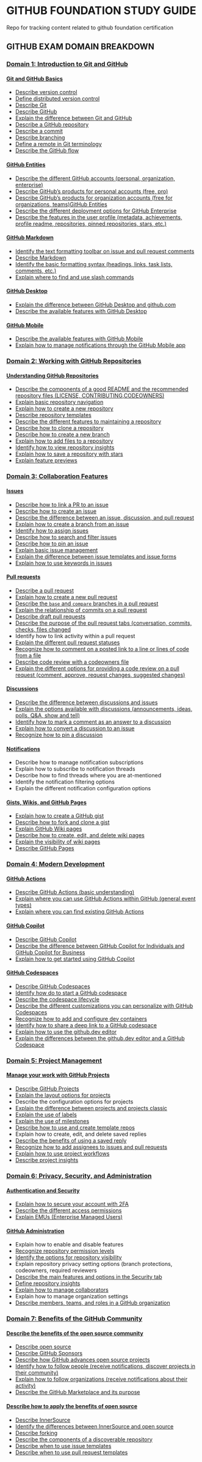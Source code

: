 # GITHUB FOUNDATION STUDY GUIDE
Repo for tracking content related to github foundation certification


## GITHUB EXAM DOMAIN BREAKDOWN 

### [Domain 1: Introduction to Git and GitHub]()

#### [Git and GitHub Basics](00_THE_BASICS)
- [Describe version control](00_THE_BASICS#version-control-systems-vcs)
- [Define distributed version control](00_THE_BASICS#git)
- [Describe Git](00_THE_BASICS#git)
- [Describe GitHub](00_THE_BASICS#github)
- [Explain the difference between Git and GitHub](00_THE_BASICS#comparison-git-vs-github)
- [Describe a GitHub repository](00_THE_BASICS#github-repository)
- [Describe a commit](00_THE_BASICS#commit)
- [Describe branching](00_THE_BASICS#branch)
- [Define a remote in Git terminology](00_THE_BASICS#remote)
- [Describe the GitHub flow](00_THE_BASICS#github-flow)

#### [GitHub Entities](06_GITHUB_ACCOUNTS)
- [Describe the different GitHub accounts (personal, organization, enterprise)](06_GITHUB_ACCOUNTS#github-accounts)
- [Describe GitHub’s products for personal accounts (free, pro)](06_GITHUB_ACCOUNTS#personal-plans-comparison)
- [Describe GitHub’s products for organization accounts (free for organizations, teams)GitHub Entities](06_GITHUB_ACCOUNTS#organization-plans-comparison)
- [Describe the different deployment options for GitHub Enterprise](06_GITHUB_ACCOUNTS#github-deployment-options)
- [Describe the features in the user profile (metadata, achievements, profile readme, repositories, pinned repositories, stars, etc.)](07_GITHUB_PROFILEd#github-profile)


#### [GitHub Markdown](08_MARKDOWN)

- [Identify the text formatting toolbar on issue and pull request comments](08_MARKDOWN#text-formatting-toolbar)
- [Describe Markdown](08_MARKDOWN#markdown-1)
- [Identify the basic formatting syntax (headings, links, task lists, comments, etc.)](08_MARKDOWN#markdown-basic-and-extended-syntax)
- [Explain where to find and use slash commands](08_MARKDOWN#slash-commands)

#### [GitHub Desktop](05_DESKTOP_%26_MOBILE#github-desktop)

- [Explain the difference between GitHub Desktop and github.com](05_DESKTOP_%26_MOBILE#desktop-and-browser-comparison)
- [Describe the available features with GitHub Desktop](05_DESKTOP_%26_MOBILE#basic-operations)


#### [GitHub Mobile](05_DESKTOP_%26_MOBILE#github-mobile)

- [Describe the available features with GitHub Mobile](05_DESKTOP_%26_MOBILE#github-mobile)
- [Explain how to manage notifications through the GitHub Mobile app](05_DESKTOP_%26_MOBILE#github-notifications)

### [Domain 2: Working with GitHub Repositories]()

#### [Understanding GitHub Repositories](09_REPOSITORIES)

- [Describe the components of a good README and the recommended repository files (LICENSE, CONTRIBUTING,CODEOWNERS)](09_REPOSITORIES#readmes)
- [Explain basic repository navigation](09_REPOSITORIES#basic-repo-navigation)
- [Explain how to create a new repository](09_REPOSITORIES#create-repository)
- [Describe repository templates](09_REPOSITORIES#repo-templates)
- [Describe the different features to maintaining a repository](09_REPOSITORIES#maintaining-a-repo)
- [Describe how to clone a repository](01_GIT_%26_GITHUB_RELATED#git-clone)
- [Describe how to create a new branch](09_REPOSITORIES#create-branches)
- [Explain how to add files to a repository](09_REPOSITORIES#add-files)
- [Identify how to view repository insights](09_REPOSITORIES#insights)
- [Explain how to save a repository with stars](09_REPOSITORIES#stars)
- [Explain feature previews](09_REPOSITORIES#feature-previews)


### [Domain 3: Collaboration Features]()

#### [Issues](10_ISSUES)
- [Describe how to link a PR to an issue](10_ISSUES#link-pr-to-issue)
- [Describe how to create an issue](10_ISSUES#creating-issues)
- [Describe the difference between an issue, discussion, and pull request](09_REPOSITORIES#comparison-issues-discussions-and-pull-requests)
- [Explain how to create a branch from an issue](10_ISSUES#manually-linking-pr-with-sidebar)
- [Identify how to assign issues](10_ISSUES##assigning-the-issue)
- [Describe how to search and filter issues](12_FILTER_SEARCH_%26_SORT)
- [Describe how to pin an issue](10_ISSUES#pin-issue)
- [Explain basic issue management](10_ISSUES#issue-best-practices)
- [Explain the difference between issue templates and issue forms](10_ISSUES#issue-forms-and-templates-comparison)
- [Explain how to use keywords in issues](10_ISSUES#keywords)


#### [Pull requests](11_PULL_REQUESTS)
- [Describe a pull request](11_PULL_REQUESTS#pull-requests)
- [Explain how to create a new pull request](11_PULL_REQUESTS#create-pull-requests)
- [Describe the `base` and `compare` branches in a pull request](11_PULL_REQUESTS#base-and-compare)
- [Explain the relationship of commits on a pull request](11_PULL_REQUESTS#commiting-changes-in-pr-branch-from-a-fork)
- [Describe draft pull requests](11_PULL_REQUESTS#draft-pull-request)
- [Describe the purpose of the pull request tabs (conversation, commits, checks, files changed](11_PULL_REQUESTS#reviewing-proposed-changes-in-a-pr)
- Identify how to link activity within a pull request
- [Explain the different pull request statuses](11_PULL_REQUESTS#statuses)
- [Recognize how to comment on a posted link to a line or lines of code from a file](11_PULL_REQUESTS#permanent-link-to-files)
- [Describe code review with a codeowners file](11_PULL_REQUESTS#codeowners)
- [Explain the different options for providing a code review on a pull request (comment, approve, request changes, suggested changes)](11_PULL_REQUESTS#required-reviewers)

#### [Discussions](13_DISCUSSIONS)
- [Describe the difference between discussions and issues](09_REPOSITORIES#comparison-issues-discussions-and-pull-requests)
- [Explain the options available with discussions (announcements, ideas, polls, Q&A, show and tell)](13_DISCUSSIONS#options)
- [Identify how to mark a comment as an answer to a discussion](13_DISCUSSIONS#mark-answers)
- [Explain how to convert a discussion to an issue](13_DISCUSSIONS#convert-into-issue)
- [Recognize how to pin a discussion](13_DISCUSSIONS#pin-discussions)


#### [Notifications](14_NOTIFICATIONS)
- Describe how to manage notification subscriptions
- Explain how to subscribe to notification threads
- Describe how to find threads where you are at-mentioned
- Identify the notification filtering options
- Explain the different notification configuration options

#### [Gists, Wikis, and GitHub Pages]()
- [Explain how to create a GitHub gist](15_GIST#create-a-gist)
- [Describe how to fork and clone a gist](15_GIST#fork-star-and-clone)
- [Explain GitHub Wiki pages](16_WIKI#wiki)
- [Describe how to create, edit, and delete wiki pages](16_WIKI#create-edit-and-delete)
- [Explain the visibility of wiki pages](16_WIKI#visibility)
- [Describe GitHub Pages](17_PAGES#pages)


### [Domain 4: Modern Development]()

#### [GitHub Actions](18_ACTIONS)
- [Describe GitHub Actions (basic understanding)](18_ACTIONS#actions)
- [Explain where you can use GitHub Actions within GitHub (general event types)](18_ACTIONS#event-types)
- [Explain where you can find existing GitHub Actions](18_ACTIONS#finding-github-actions)

#### [GitHub Copilot](19_COPILOT#copilot)
- [Describe GitHub Copilot](19_COPILOT#copilot)
- [Describe the difference between GitHub Copilot for Individuals and GitHub Copilot for Business](19_COPILOT#version-comparison)
- [Explain how to get started using GitHub Copilot](19_COPILOT#setting-up-copilot)

#### [GitHub Codespaces](20_CODESPACES)
- [Describe GitHub Codespaces](20_CODESPACES#codespaces)
- [Identify how do to start a GitHub codespace](20_CODESPACES#create-codespaces)
- [Describe the codespace lifecycle](20_CODESPACES#codespace-lifecycle)
- [Describe the different customizations you can personalize with GitHub Codespaces](20_CODESPACES#vs-code-configurations)
- [Recognize how to add and configure dev containers](20_CODESPACES#devcontainerjson)
- [Identify how to share a deep link to a GitHub codespace](20_CODESPACES#deep-link)
- [Explain how to use the github.dev editor](20_CODESPACES#githubdev-editor)
- [Explain the differences between the github.dev editor and a GitHub Codespace](20_CODESPACES#codespaces-vs-dev-editor-comparison)

### [Domain 5: Project Management]()

#### [Manage your work with GitHub Projects](22_PROJECTS)
- [Describe GitHub Projects](22_PROJECTS#projects)
- [Explain the layout options for projects](#layout-options)
- Describe the configuration options for projects
- [Explain the difference between projects and projects classic](22_PROJECTS#projects-vs-classic-projects-comparison)
- [Explain the use of labels](09_REPOSITORIES#labels)
- [Explain the use of milestones](10_ISSUES#milestones)
- [Describe how to use and create template repos](09_REPOSITORIES#repo-templates)
- Explain how to create, edit, and delete saved replies
- [Describe the benefits of using a saved reply](Readme.md#managing-saved-replies)
- [Recognize how to add assignees to issues and pull requests](22_PROJECTS#assignning-issues-and-pull-requests)
- [Explain how to use project workflows](22_PROJECTS#workflows)
- [Describe project insights](22_PROJECTS#insights)


### [Domain 6: Privacy, Security, and Administration]()

#### [Authentication and Security](23_AUTHENTICATION_%26_SECURITY)

- [Explain how to secure your account with 2FA](23_AUTHENTICATION_%26_SECURITY#2-factor-authentication)
- [Describe the different access permissions](23_AUTHENTICATION_%26_SECURITY#access-permision-personal-accounts)
- [Explain EMUs (Enterprise Managed Users)](23_AUTHENTICATION_%26_SECURITY#emus)

#### [GitHub Administration](24_ADMINISTRATION)
- Explain how to enable and disable features
- [Recognize repository permission levels](24_ADMINISTRATION#repo-permission-levels)
- [Identify the options for repository visibility](09_REPOSITORIES#change-repo-visibility)
- Explain repository privacy setting options (branch protections, codeowners, required reviewers
- [Describe the main features and options in the Security tab](24_ADMINISTRATION#security-tab)
- [Define repository insights](09_REPOSITORIES#insights)
- [Explain how to manage collaborators](24_ADMINISTRATION#managing-collaborators)
- Explain how to manage organization settings
- [Describe members, teams, and roles in a GitHub organization](23_AUTHENTICATION_%26_SECURITY#organization-roles)

### [Domain 7: Benefits of the GitHub Community]()

#### [Describe the benefits of the open source community](21_OPEN_SOURCE)
- [Describe open source](21_OPEN_SOURCE#open-source)
- [Describe GitHub Sponsors](21_OPEN_SOURCE#sponsors)
- [Describe how GitHub advances open source projects](21_OPEN_SOURCE#github-secures-open-source-software)
- [Identify how to follow people (receive notifications, discover projects in their community)](21_OPEN_SOURCE#discovery)
- [Explain how to follow organizations (receive notifications about their activity)](21_OPEN_SOURCE#follow-organizations)
- [Describe the GitHub Marketplace and its purpose](21_OPEN_SOURCE#marketplace)

#### [Describe how to apply the benefits of open source]()
- [Describe InnerSource](21_OPEN_SOURCE#inner-source)
- [Identify the differences between InnerSource and open source](21_OPEN_SOURCE#inner-source-vs-open-source-comparison)
- [Describe forking](21_OPEN_SOURCE#forking)
- [Describe the components of a discoverable repository](21_OPEN_SOURCE#discoverable-repos)
- [Describe when to use issue templates](10_ISSUES#issue-templates)
- [Describe when to use pull request templates](11_PULL_REQUESTS#templates)
